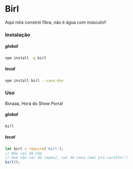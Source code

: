 # Birl

Aqui nóis constrói fibra, não é água com músculo!!

### Instalação


##### global
```sh
npm install -g birl
```

##### local
```sh
npm install birl --save-dev
```

### Uso
Boraaa, Hora do Show Porra!

##### global
```sh
birl
```

##### local
```js
let birl = require('birl');
// Não vai dá não
// Que não vai dá rapaiz, sai de casa comi pra caralho!!!
birl();
```

